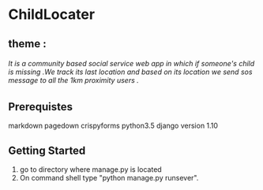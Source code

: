# ChildLocater
## theme :
###### It is a community based social service web app in which if someone's child is missing .We track its last location and based on its location we send sos message to all the 1km proximity users .
## Prerequistes
markdown
pagedown
crispyforms
python3.5
django version 1.10
## Getting Started
1) go to directory where manage.py is located
2) On command shell type "python manage.py runsever".



